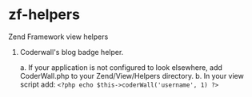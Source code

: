 zf-helpers
==========

Zend Framework view helpers

1. Coderwall's blog badge helper.

    a. If your application is not configured to look elsewhere, add CoderWall.php to your Zend/View/Helpers directory.
    b. In your view script add: `<?php echo $this->coderWall('username', 1) ?>`